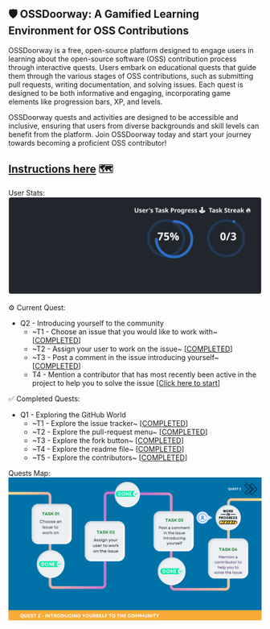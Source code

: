 ## 🛡️ OSSDoorway: A Gamified Learning Environment for OSS Contributions

OSSDoorway is a free, open-source platform designed to engage users in learning about the open-source software (OSS) contribution process through interactive quests. Users embark on educational quests that guide them through the various stages of OSS contributions, such as submitting pull requests, writing documentation, and solving issues. Each quest is designed to be both informative and engaging, incorporating game elements like progression bars, XP, and levels.

OSSDoorway quests and activities are designed to be accessible and inclusive, ensuring that users from diverse backgrounds and skill levels can benefit from the platform. Join OSSDoorway today and start your journey towards becoming a proficient OSS contributor!

**[Instructions here](https://github.com/caiton1/OSS-Doorway/blob/main/instructions.md)** 🗺️
---

User Stats:<br>
  ![User Draft Stats](/userCards/draft-1724797926819.svg?)

⚙️ Current Quest: 
  - Q2 - Introducing yourself to the community
    -  ~T1 - Choose an issue that you would like to work with~ [[COMPLETED](https://github.com/NAU-OSS/italo-07-test/issues/8)]
    -  ~T2 - Assign your user to work on the issue~ [[COMPLETED](https://github.com/NAU-OSS/italo-07-test/issues/9)]
    -  ~T3 - Post a comment in the issue introducing yourself~ [[COMPLETED](https://github.com/NAU-OSS/italo-07-test/issues/10)]
    - T4 - Mention a contributor that has most recently been active in the project to help you to solve the issue [[Click here to start](https://github.com/NAU-OSS/italo-07-test/issues/11)]

✅ Completed Quests: 
  - Q1 - Exploring the GitHub World
    - ~T1 - Explore the issue tracker~ [[COMPLETED](https://github.com/NAU-OSS/italo-07-test/issues/3)]
    - ~T2 - Explore the pull-request menu~ [[COMPLETED](https://github.com/NAU-OSS/italo-07-test/issues/4)]
    - ~T3 - Explore the fork button~ [[COMPLETED](https://github.com/NAU-OSS/italo-07-test/issues/5)]
    - ~T4 - Explore the readme file~ [[COMPLETED](https://github.com/NAU-OSS/italo-07-test/issues/6)]
    - ~T5 - Explore the contributors~ [[COMPLETED](https://github.com/NAU-OSS/italo-07-test/issues/7)]

Quests Map:
![Quest Map](https://github.com/RESHAPELab/OSS-Doorway/blob/main/map/Q2T4.png)
